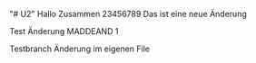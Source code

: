 "# U2" 
Hallo Zusammen 23456789
Das ist eine neue Änderung

Test Änderung MADDEAND 1

Testbranch Änderung im eigenen File